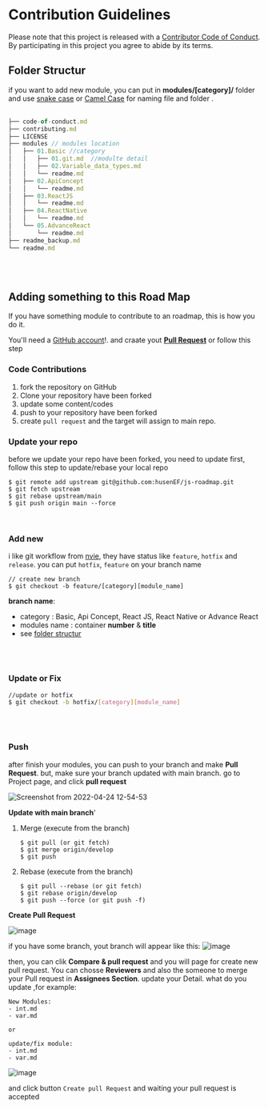 # Contribution Guidelines
Please note that this project is released with a [Contributor Code of Conduct](code-of-conduct.md). By participating in this project you agree to abide by its terms.

## Folder Structur
if you want to add new module, you can put in **modules/[category]/** folder
and use [snake case](https://betterprogramming.pub/string-case-styles-camel-pascal-snake-and-kebab-case-981407998841) or [Camel Case](https://betterprogramming.pub/string-case-styles-camel-pascal-snake-and-kebab-case-981407998841#:~:text=Camel%20Case%20(camelCase)) for naming file and folder .
<br/>
<br/>
```js
├── code-of-conduct.md
├── contributing.md
├── LICENSE
├── modules // modules location
│   ├── 01.Basic //category
│   │   ├── 01.git.md  //modulte detail
│   │   ├── 02.Variable_data_types.md
│   │   └── readme.md
│   ├── 02.ApiConcept
│   │   └── readme.md
│   ├── 03.ReactJS
│   │   └── readme.md
│   ├── 04.ReactNative
│   │   └── readme.md
│   └── 05.AdvanceReact
│       └── readme.md
├── readme_backup.md
└── readme.md
```
<br/>
<br/>

## Adding something to this Road Map

If you have something module to contribute to an roadmap, this is how you do it.

You'll need a [GitHub account](https://github.com/join)!.
and craate yout [**Pull Request**](https://docs.github.com/en/pull-requests/collaborating-with-pull-requests/proposing-changes-to-your-work-with-pull-requests/about-pull-requests) or follow this step

### Code Contributions 

1. fork the repository on GitHub
2. Clone your repository have been forked
3. update some content/codes
4. push to your repository have been forked
5. create `pull request` and the target will assign to main repo.


### Update your repo
before we update your repo have been forked, you need to update first, follow this step to update/rebase your local repo
```clis
$ git remote add upstream git@github.com:husenEF/js-roadmap.git
$ git fetch upstream
$ git rebase upstream/main
$ git push origin main --force
```

<br/>

### Add new
i like git workflow from [nvie](https://nvie.com/posts/a-successful-git-branching-model/), they have status like `feature`, `hotfix` and `release`.
you can put `hotfix`, `feature` on your branch name

```cli
// create new branch
$ git checkout -b feature/[category][module_name] 

```
**branch name**: 
 - category : Basic, Api Concept, React JS, React Native or Advance React
 - modules name : container **number** & **title**
 - see [folder structur](#folder-structur)

<br/>
<br/>

### Update or Fix

```bash
//update or hotfix
$ git checkout -b hotfix/[category][module_name]
```

<br/>
<br/>

### Push

after finish your modules, you can push to your branch and make **Pull Request**. 
but, make sure your branch updated with main branch. go to Project page, and click **pull request**

![Screenshot from 2022-04-24 12-54-53](https://user-images.githubusercontent.com/91042496/164958722-ca71d69b-a68a-4f82-832c-3e1857b0cee3.png)


**Update with main branch**'
1. Merge (execute from the branch)
    ```
    $ git pull (or git fetch)
    $ git merge origin/develop
    $ git push
    ```
2. Rebase (execute from the branch)
   ```
   $ git pull --rebase (or git fetch)
   $ git rebase origin/develop
   $ git push --force (or git push -f)
   ```

**Create Pull Request**

![image](https://user-images.githubusercontent.com/546566/164817281-91a1497e-f824-473a-9018-3de8700e5b1a.png)

if you have some branch, yout branch will appear like this:
![image](https://user-images.githubusercontent.com/546566/164817451-5077e34a-38ca-4315-b2d6-3a68655e469b.png)

then, you can clik **Compare & pull request** and you will page for create new pull request. You can chosse **Reviewers** and also the someone to merge your Pull request in **Assignees Section**.
update your Detail. what do you update ,for example:
```
New Modules:
- int.md
- var.md

or

update/fix module:
- int.md
- var.md
```
![image](https://user-images.githubusercontent.com/546566/164817559-dae1466e-d415-45da-a77f-856d5ea92f95.png)

and click button `Create pull Request` and waiting your pull request is accepted